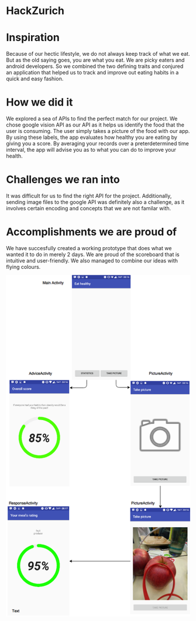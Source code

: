# HackZurich
# Inspiration
Because of our hectic lifestyle, we do not always keep track of what we eat. But as the old saying goes, you are what you eat. We are picky eaters and android developers. So we combined the two defining traits and conjured an application that helped us to track and improve out eating habits in a quick and easy fashion.

# How we did it
We explored a sea of APIs to find the perfect match for our project. We chose google vision API as our API as it helps us identify the food that the user is consuming. The user simply takes a picture of the food with our app. By using these labels, the app evaluates how healthy you are eating by giving you a score. By averaging your records over a preterdetermined time interval, the app will advise you as to what you can do to improve your health.

# Challenges we ran into
It was difficult for us to find the right API for the project. Additionally, sending image files to the google API was definitely also a challenge, as it involves certain encoding and concepts that we are not familar with.

# Accomplishments we are proud of
We have succesfully created a working prototype that does what we wanted it to do in merely 2 days. We are proud of the scoreboard that is intuitive and user-friendly. We also managed to combine our ideas with flying colours.

![Main activity](/images/HackHealth.png)

